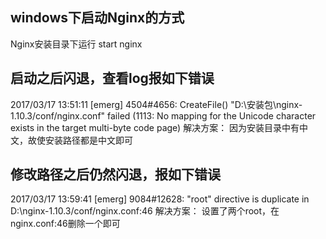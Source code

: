## windows下启动Nginx的方式  
   Nginx安装目录下运行 start nginx
## 启动之后闪退，查看log报如下错误
2017/03/17 13:51:11 [emerg] 4504#4656: CreateFile() 
"D:\安装包\nginx-1.10.3/conf/nginx.conf" failed (1113: 
No mapping for the Unicode character exists in the target multi-byte code page)
解决方案： 因为安装目录中有中文，故使安装路径都是中文即可
## 修改路径之后仍然闪退，报如下错误
2017/03/17 13:59:41 [emerg] 9084#12628: "root" directive is duplicate in D:\nginx-1.10.3/conf/nginx.conf:46
解决方案： 设置了两个root，在nginx.conf:46删除一个即可
